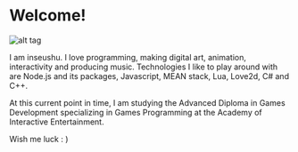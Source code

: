 # Welcome!

![alt tag](http://s10.postimg.org/4u2fr3v8l/inseushu_avatar.jpg)

I am inseushu. I love programming, making digital art, animation, interactivity and producing music. Technologies I like to play around with are Node.js and its packages, Javascript, MEAN stack, Lua, Love2d, C# and C++.

At this current point in time, I am studying the Advanced Diploma in Games Development specializing in Games Programming at the Academy of Interactive Entertainment.

Wish me luck : )

